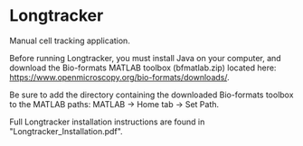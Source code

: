 # Longtracker
Manual cell tracking application. 

Before running Longtracker, you must install Java on your computer, and download the Bio-formats MATLAB toolbox (bfmatlab.zip) located here: https://www.openmicroscopy.org/bio-formats/downloads/.

Be sure to add the directory containing the downloaded Bio-formats toolbox to the MATLAB paths: MATLAB -> Home tab -> Set Path.

Full Longtracker installation instructions are found in "Longtracker_Installation.pdf".
